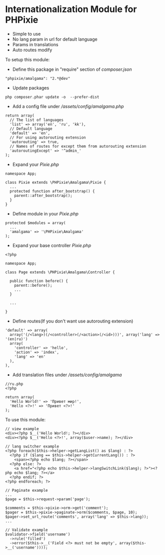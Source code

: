 Internationalization Module for PHPixie
====================
* Simple to use
* No lang param in url for default language
* Params in translations
* Auto routes modify

To setup this module:

* Define this package in "require" section of *composer.json*
```
"phpixie/amalgama": "2.*@dev"
```
* Update packages
```
php composer.phar update -o  --prefer-dist
```
* Add a config file under */assets/config/amalgama.php*
```
return array(
  // The list of languages
  'list' => array('en', 'ru', 'kk'),
  // Default language
  'default' => 'en',
  // For using autorouting extension
  'autorouting' => true,
  // Names of routes for except them from autorouting extension
  'autoroutingExcept' => '^admin_'
);
```
* Expand your *Pixie.php*
```
namespace App;

class Pixie extends \PHPixie\Amalgama\Pixie {
  ...
  protected function after_bootstrap() {
    parent::after_bootstrap();
  }
}
```
* Define module in your *Pixie.php*
```
protected $modules = array(
  ...
  'amalgama' => '\PHPixie\Amalgama'
);
```
* Expand your base controller *Pixie.php*
```
<?php

namespace App;

class Page extends \PHPixie\Amalgama\Controller {

  public function before() {
    parent::before();
    ...
  }

  ...

}
```
* Define routes(If you don't want use autorouting extension)
```
'default' => array(
  array('(/<lang>)(/<controller>(/<action>(/<id>)))', array('lang' => '(en|ru)')
  array(
    'controller' => 'hello',
    'action' => 'index',
    'lang' => 'en'
  ),
),
```
* Add translation files under */assets/config/amalgama*
```
//ru.php
<?php

return array(
  'Hello World!' => 'Привет мир!',
  'Hello <?>!' => 'Привет <?>!'
);
```
To use this module:
```
// view example
<div><?php $__('Hello World!; ?></div>
<div><?php $__('Hello <?>!', array($user->name); ?></div>
```
```
// lang switcher example
<?php foreach($this->helper->getLangList() as $lang) : ?>
  <?php if ($lang == $this->helper->getCurrentLang()) : ?>
    <span><?php echo $lang; ?></span>
  <?php else: ?>
    <a href="<?php echo $this->helper->langSwitchLink($lang); ?>"><?php echo $lang; ?></a>
  <?php endif; ?>
<?php endforeach; ?>
```
```
// Paginate example
...
$page = $this->request->param('page');

$comments = $this->pixie->orm->get('comment');
$pager = $this->pixie->paginate->orm($comments, $page, 10);
$pager->set_url_route('comments', array('lang' => $this->lang));
...
```
```
// Validate example
$validator->field('username')
  ->rule('filled')
  ->error($this->__('Field <?> must not be empty', array($this->__('username'))));
```
